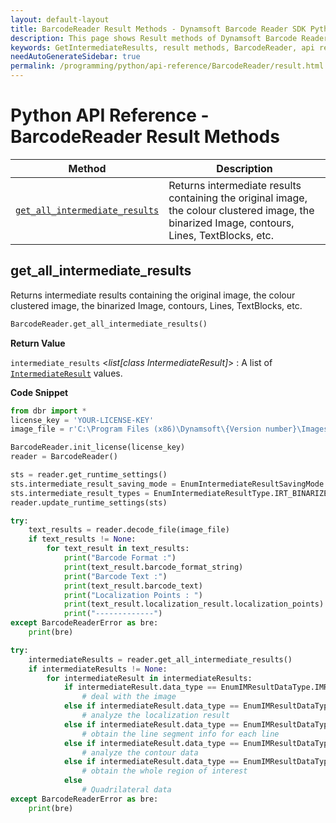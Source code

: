 ```yaml
---
layout: default-layout
title: BarcodeReader Result Methods - Dynamsoft Barcode Reader SDK Python Edition API Reference
description: This page shows Result methods of Dynamsoft Barcode Reader SDK Python Edition.
keywords: GetIntermediateResults, result methods, BarcodeReader, api reference, python
needAutoGenerateSidebar: true
permalink: /programming/python/api-reference/BarcodeReader/result.html
---
```



# Python API Reference - BarcodeReader Result Methods

  | Method               | Description |
  |----------------------|-------------|
  | [`get_all_intermediate_results`](#get_all_intermediate_results) | Returns intermediate results containing the original image, the colour clustered image, the binarized Image, contours, Lines, TextBlocks, etc.  |


## get_all_intermediate_results

Returns intermediate results containing the original image, the colour clustered image, the binarized Image, contours, Lines, TextBlocks, etc.

```python
BarcodeReader.get_all_intermediate_results() 
```   

**Return Value**  

`intermediate_results` <*list[class IntermediateResult]*> : A list of [`IntermediateResult`](../class/IntermediateResult.md) values.

**Code Snippet**  

```python
from dbr import *
license_key = 'YOUR-LICENSE-KEY'
image_file = r'C:\Program Files (x86)\Dynamsoft\{Version number}\Images\AllSupportedBarcodeTypes.tif'

BarcodeReader.init_license(license_key)
reader = BarcodeReader()

sts = reader.get_runtime_settings()
sts.intermediate_result_saving_mode = EnumIntermediateResultSavingMode.IRSM_MEMORY
sts.intermediate_result_types = EnumIntermediateResultType.IRT_BINARIZED_IMAGE
reader.update_runtime_settings(sts)

try:
    text_results = reader.decode_file(image_file)
    if text_results != None:
        for text_result in text_results:
            print("Barcode Format :")
            print(text_result.barcode_format_string)
            print("Barcode Text :")
            print(text_result.barcode_text)
            print("Localization Points : ")
            print(text_result.localization_result.localization_points)
            print("-------------")
except BarcodeReaderError as bre:
    print(bre)

try: 
    intermediateResults = reader.get_all_intermediate_results()
    if intermediateResults != None:
        for intermediateResult in intermediateResults:
            if intermediateResult.data_type == EnumIMResultDataType.IMRDT_IMAGE
                # deal with the image
            else if intermediateResult.data_type == EnumIMResultDataType.IMRDT_LOCALIZATIONRESULT
                # analyze the localization result
            else if intermediateResult.data_type == EnumIMResultDataType.IMRDT_LINESEGMENT
                # obtain the line segment info for each line
            else if intermediateResult.data_type == EnumIMResultDataType.IMRDT_CONTOUR
                # analyze the contour data
            else if intermediateResult.data_type == EnumIMResultDataType.IMRDT_REGIONOFINTEREST
                # obtain the whole region of interest
            else
                # Quadrilateral data
except BarcodeReaderError as bre:
    print(bre)
```             
